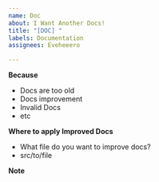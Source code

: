 ```yaml
---
name: Doc
about: I Want Another Docs!
title: "[DOC] "
labels: Documentation
assignees: Eveheeero

---
```


**Because**
- Docs are too old
- Docs improvement
- Invalid Docs
- etc

**Where to apply Improved Docs**
- What file do you want to improve docs?
- src/to/file

**Note**

